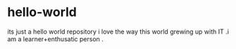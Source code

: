 # hello-world
its just  a hello world repository
i love the way this world grewing up with IT .i am a learner+enthusatic person .
